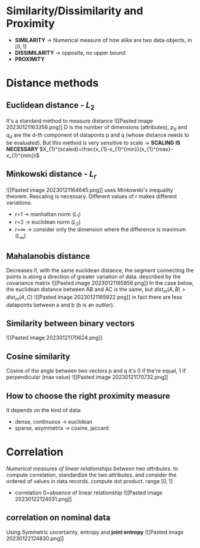 # Similarity/Dissimilarity and Proximity
- **SIMILARITY** -> Numerical measure of how alike are two data-objects, in $[0,1]$
- **DISSIMILARITY** -> opposite, no upper bound 
- **PROXIMITY**
# Distance methods
## Euclidean distance - $L_{2}$
It's a standard method to measure distance 
![[Pasted image 20230121163356.png]]
D is the number of dimensions (attributes), $p_{d}$ and $q_{d}$ are the d-th component of dataponts p and q (whose distance needs to be evaluated).
But this method is very sensitive to scale -> **SCALING IS NECESSARY**
$X_{1}^{scaled}=\frac{x_{1}-x_{1}^{min}}{x_{1}^{max}-x_{1}^{min}}$

## Minkowski distance - $L_{r}$
![[Pasted image 20230121164645.png]]
uses Minkowski's inequality theorem. Rescaling is necessary.
Different values of r makes different variations:
- r=1 -> manhattan norm ($L_{1}$)
- r=2 -> euclidean norm ($L_{2}$)
- r=$\infty$ ->   consider only the dimension where the difference is maximum ($L_{\infty}$)
## Mahalanobis distance
Decreases if, with the same euclidean distance, the segment connecting the points is along a direction of greater variation of data.
described by the covariance matrix
![[Pasted image 20230121165856.png]]
In the case below, the euclidean distance between AB and AC is the same, but $dist_{m}(A,B)>dist_{m}(A,C)$
![[Pasted image 20230121165922.png]]
in fact there are less datapoints between a and b (b is an outlier).
## Similarity between binary vectors
![[Pasted image 20230121170624.png]]
## Cosine similarity
Cosine of the angle between two vectors p and q
it's 0 if the're equal, 1 if perpendicular (max value)
![[Pasted image 20230121170732.png]]

## How to choose the right proximity measure
It depends on the kind of data:
- dense, continuous -> euclidean
- sparse, asymmetrix -> cosine, jaccard
# Correlation
_Numerical measures of linear relationships between two attributes_.
to compute correlation, standardize the two attributes, and consider the ordered of values in data records. compute dot product. range $[0,1]$
- correlation 0=absence of linear relationship
![[Pasted image 20230122124031.png]]
## correlation on nominal data
Using Symmetric uncertainty, entropy and **joint entropy**
![[Pasted image 20230122124830.png]]
